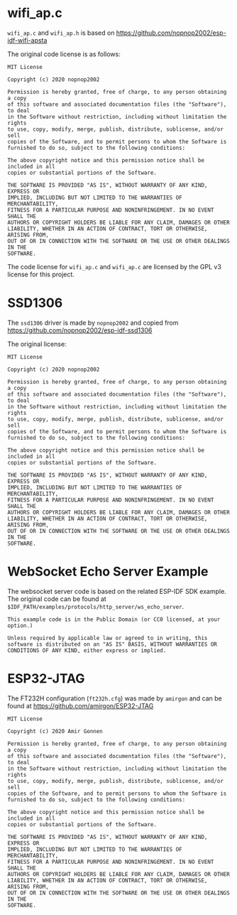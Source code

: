 # wifi_ap.c

`wifi_ap.c` and `wifi_ap.h` is based on https://github.com/nopnop2002/esp-idf-wifi-apsta

The original code license is as follows:

```
MIT License

Copyright (c) 2020 nopnop2002

Permission is hereby granted, free of charge, to any person obtaining a copy
of this software and associated documentation files (the "Software"), to deal
in the Software without restriction, including without limitation the rights
to use, copy, modify, merge, publish, distribute, sublicense, and/or sell
copies of the Software, and to permit persons to whom the Software is
furnished to do so, subject to the following conditions:

The above copyright notice and this permission notice shall be included in all
copies or substantial portions of the Software.

THE SOFTWARE IS PROVIDED "AS IS", WITHOUT WARRANTY OF ANY KIND, EXPRESS OR
IMPLIED, INCLUDING BUT NOT LIMITED TO THE WARRANTIES OF MERCHANTABILITY,
FITNESS FOR A PARTICULAR PURPOSE AND NONINFRINGEMENT. IN NO EVENT SHALL THE
AUTHORS OR COPYRIGHT HOLDERS BE LIABLE FOR ANY CLAIM, DAMAGES OR OTHER
LIABILITY, WHETHER IN AN ACTION OF CONTRACT, TORT OR OTHERWISE, ARISING FROM,
OUT OF OR IN CONNECTION WITH THE SOFTWARE OR THE USE OR OTHER DEALINGS IN THE
SOFTWARE.
```

The code license for `wifi_ap.c` and `wifi_ap.c` are licensed by the GPL v3 license for this project. 

# SSD1306

The `ssd1306` driver is made by `nopnop2002` and copied from https://github.com/nopnop2002/esp-idf-ssd1306

The original license:

```
MIT License

Copyright (c) 2020 nopnop2002

Permission is hereby granted, free of charge, to any person obtaining a copy
of this software and associated documentation files (the "Software"), to deal
in the Software without restriction, including without limitation the rights
to use, copy, modify, merge, publish, distribute, sublicense, and/or sell
copies of the Software, and to permit persons to whom the Software is
furnished to do so, subject to the following conditions:

The above copyright notice and this permission notice shall be included in all
copies or substantial portions of the Software.

THE SOFTWARE IS PROVIDED "AS IS", WITHOUT WARRANTY OF ANY KIND, EXPRESS OR
IMPLIED, INCLUDING BUT NOT LIMITED TO THE WARRANTIES OF MERCHANTABILITY,
FITNESS FOR A PARTICULAR PURPOSE AND NONINFRINGEMENT. IN NO EVENT SHALL THE
AUTHORS OR COPYRIGHT HOLDERS BE LIABLE FOR ANY CLAIM, DAMAGES OR OTHER
LIABILITY, WHETHER IN AN ACTION OF CONTRACT, TORT OR OTHERWISE, ARISING FROM,
OUT OF OR IN CONNECTION WITH THE SOFTWARE OR THE USE OR OTHER DEALINGS IN THE
SOFTWARE.
```

# WebSocket Echo Server Example

The websocket server code is based on the related ESP-IDF SDK example.
The original code can be found at `$IDF_PATH/examples/protocols/http_server/ws_echo_server`.

```
This example code is in the Public Domain (or CC0 licensed, at your option.)

Unless required by applicable law or agreed to in writing, this
software is distributed on an "AS IS" BASIS, WITHOUT WARRANTIES OR
CONDITIONS OF ANY KIND, either express or implied.
```

# ESP32-JTAG

The FT232H configuration (`ft232h.cfg`) was made by `amirgon` and can be found at https://github.com/amirgon/ESP32-JTAG

```
MIT License

Copyright (c) 2020 Amir Gonnen

Permission is hereby granted, free of charge, to any person obtaining a copy
of this software and associated documentation files (the "Software"), to deal
in the Software without restriction, including without limitation the rights
to use, copy, modify, merge, publish, distribute, sublicense, and/or sell
copies of the Software, and to permit persons to whom the Software is
furnished to do so, subject to the following conditions:

The above copyright notice and this permission notice shall be included in all
copies or substantial portions of the Software.

THE SOFTWARE IS PROVIDED "AS IS", WITHOUT WARRANTY OF ANY KIND, EXPRESS OR
IMPLIED, INCLUDING BUT NOT LIMITED TO THE WARRANTIES OF MERCHANTABILITY,
FITNESS FOR A PARTICULAR PURPOSE AND NONINFRINGEMENT. IN NO EVENT SHALL THE
AUTHORS OR COPYRIGHT HOLDERS BE LIABLE FOR ANY CLAIM, DAMAGES OR OTHER
LIABILITY, WHETHER IN AN ACTION OF CONTRACT, TORT OR OTHERWISE, ARISING FROM,
OUT OF OR IN CONNECTION WITH THE SOFTWARE OR THE USE OR OTHER DEALINGS IN THE
SOFTWARE.
```
